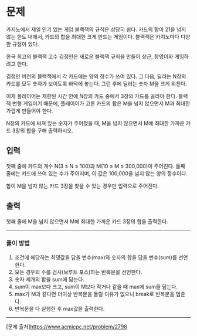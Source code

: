 # 문제

카지노에서 제일 인기 있는 게임 블랙잭의 규칙은 상당히 쉽다. 카드의 합이 21을 넘지 않는 한도 내에서, 카드의 합을 최대한 크게 만드는 게임이다. 블랙잭은 카지노마다 다양한 규정이 있다.  

한국 최고의 블랙잭 고수 김정인은 새로운 블랙잭 규칙을 만들어 상근, 창영이와 게임하려고 한다.  

김정인 버전의 블랙잭에서 각 카드에는 양의 정수가 쓰여 있다. 그 다음, 딜러는 N장의 카드를 모두 숫자가 보이도록 바닥에 놓는다. 그런 후에 딜러는 숫자 M을 크게 외친다.  

이제 플레이어는 제한된 시간 안에 N장의 카드 중에서 3장의 카드를 골라야 한다. 블랙잭 변형 게임이기 때문에, 플레이어가 고른 카드의 합은 M을 넘지 않으면서 M과 최대한 가깝게 만들어야 한다.  

N장의 카드에 써져 있는 숫자가 주어졌을 때, M을 넘지 않으면서 M에 최대한 가까운 카드 3장의 합을 구해 출력하시오.


## 입력

첫째 줄에 카드의 개수 N(3 ≤ N ≤ 100)과 M(10 ≤ M ≤ 300,000)이 주어진다. 둘째 줄에는 카드에 쓰여 있는 수가 주어지며, 이 값은 100,000을 넘지 않는 양의 정수이다.

합이 M을 넘지 않는 카드 3장을 찾을 수 있는 경우만 입력으로 주어진다.

## 출력

첫째 줄에 M을 넘지 않으면서 M에 최대한 가까운 카드 3장의 합을 출력한다.

---

### 풀이 방법

1. 조건에 해당하는 최댓값을 담을 변수(max)와 숫자의 합을 담을 변수(sum)를 선언한다.
2. 모든 경우의 수를 검사(브루트 포스)하는 반복문을 선언한다.
3. 숫자 세개의 합을 sum에 담는다.
4. sum이 max보다 크고, sum이 M보다 작거나 같을 때 max에 sum을 담는다.
5. max가 M과 같다면 더이상 반복문을 돌릴 이유가 없으니 break로 반복문을 멈춘다.
6. 반복문을 다 실행한 후 max값을 출력한다.

---

[문제 출처]https://www.acmicpc.net/problem/2798
